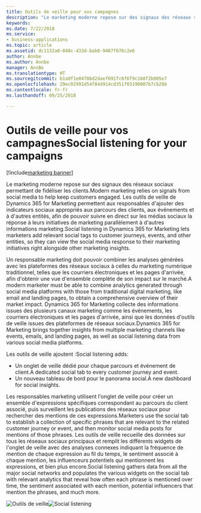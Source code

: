 ```yaml
---
title: Outils de veille pour vos campagnes
description: "Le marketing moderne repose sur des signaux des réseaux sociaux pour un engagement des clients plus rapproché."
keywords: 
ms.date: 7/22/2018
ms.service:
- business-applications
ms.topic: article
ms.assetid: dc1132a0-048c-433d-bab8-9487f076c2e6
author: Annbe
ms.author: Annbe
manager: AnnBe
ms.translationtype: HT
ms.sourcegitcommit: b1a0f1e04786d2daef091fc6f6f9c168f2b005e7
ms.openlocfilehash: 29ec02991d54f84d914cd351f03190807b7cb28b
ms.contentlocale: fr-fr
ms.lasthandoff: 09/25/2018

---
```


# <a name="social-listening-for-your-campaigns"></a><span data-ttu-id="12708-103">Outils de veille pour vos campagnes</span><span class="sxs-lookup"><span data-stu-id="12708-103">Social listening for your campaigns</span></span>

[!include[marketing banner](../../includes/marketing.md)]



<span data-ttu-id="12708-104">Le marketing moderne repose sur des signaux des réseaux sociaux permettant de fidéliser les clients.</span><span class="sxs-lookup"><span data-stu-id="12708-104">Modern marketing relies on signals from social media to help keep customers engaged.</span></span> <span data-ttu-id="12708-105">Les outils de veille de Dynamics 365 for Marketing permettent aux responsables d'ajouter des indicateurs sociaux appropriés aux parcours des clients, aux événements et à d'autres entités, afin de pouvoir suivre en direct sur les médias sociaux la réponse à leurs initiatives de marketing parallèlement à d'autres informations marketing.</span><span class="sxs-lookup"><span data-stu-id="12708-105">Social listening in Dynamics 365 for Marketing lets marketers add relevant social tags to customer journeys, events, and other entities, so they can view the social media response to their marketing initiatives right alongside other marketing insights.</span></span>

<span data-ttu-id="12708-106">Un responsable marketing doit pouvoir combiner les analyses générées avec les plateformes des réseaux sociaux à celles du marketing numérique traditionnel, telles que les courriers électroniques et les pages d'arrivée, afin d'obtenir une vue d'ensemble complète de son impact sur le marché.</span><span class="sxs-lookup"><span data-stu-id="12708-106">A modern marketer must be able to combine analytics generated through social media platforms with those from traditional digital marketing, like email and landing pages, to obtain a comprehensive overview of their market impact.</span></span> <span data-ttu-id="12708-107">Dynamics 365 for Marketing collecte des informations issues des plusieurs canaux marketing comme les événements, les courriers électroniques et les pages d'arrivée, ainsi que les données d'outils de veille issues des plateformes de réseaux sociaux.</span><span class="sxs-lookup"><span data-stu-id="12708-107">Dynamics 365 for Marketing brings together insights from multiple marketing channels like events, emails, and landing pages, as well as social listening data from various social media platforms.</span></span>

<span data-ttu-id="12708-108">Les outils de veille ajoutent :</span><span class="sxs-lookup"><span data-stu-id="12708-108">Social listening adds:</span></span>

- <span data-ttu-id="12708-109">Un onglet de veille dédié pour chaque parcours et événement de client.</span><span class="sxs-lookup"><span data-stu-id="12708-109">A dedicated social tab to every customer journey and event.</span></span>
- <span data-ttu-id="12708-110">Un nouveau tableau de bord pour le panorama social.</span><span class="sxs-lookup"><span data-stu-id="12708-110">A new dashboard for social insights.</span></span>

<span data-ttu-id="12708-111">Les responsables marketing utilisent l'onglet de veille pour créer un ensemble d'expressions spécifiques correspondant au parcours du client associé, puis surveillent les publications des réseaux sociaux pour rechercher des mentions de ces expressions.</span><span class="sxs-lookup"><span data-stu-id="12708-111">Marketers use the social tab to establish a collection of specific phrases that are relevant to the related customer journey or event, and then monitor social media posts for mentions of those phrases.</span></span> <span data-ttu-id="12708-112">Les outils de veille recueille des données sur tous les réseaux sociaux principaux et remplit les différents widgets de l'onglet de veille avec des analyses connexes indiquant la fréquence de mention de chaque expression au fil du temps, le sentiment associé à chaque mention, les influenceurs potentiels qui mentionnent les expressions, et bien plus encore.</span><span class="sxs-lookup"><span data-stu-id="12708-112">Social listening gathers data from all the major social networks and populates the various widgets on the social tab with relevant analytics that reveal how often each phrase is mentioned over time, the sentiment associated with each mention, potential influencers that mention the phrases, and much more.</span></span>

<span data-ttu-id="12708-113">![Outils de veille](media/SocialListeningEvent.png  "Outils de veille")</span><span class="sxs-lookup"><span data-stu-id="12708-113">![Social listening](media/SocialListeningEvent.png  "Social listening")</span></span>


<!--
### Who uses this feature
Marketers, marketing managers, brand managers, and event managers
### Setup required
Administrators can easily set up and configure the feature in the app settings.
-->
